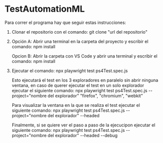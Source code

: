 # TestAutomationML

Para correr el programa hay que seguir estas instrucciones:

1. Clonar el repositorio con el comando: 
    git clone "url del repositorio"

2. Opción A:
    Abrir una terminal en la carpeta del proyecto y escribir el comando: 
        npm install 
    
   Opcion B:
    Abrir la carpeta con VS Code y abrir una terminal y escribir el comando:
        npm install

3. Ejecutar el comando:
    npx playwright test ps4Test.spec.js

    Esto ejecutará el test en los 3 exploradores en paralelo sin abrir ninguna ventana, en caso de querer ejecutar el test en un solo explorador ejecutar el siguiente comando:
    npx playwright test ps4Test.spec.js --project="nombre del explorador" 
    "firefox", "chromium", "webkit"

    Para visualizar la ventana en la que se realiza el test ejecutar el siguiente comando:
    npx playwright test ps4Test.spec.js --project="nombre del explorador" --headed

    Finalmente, si se quiere ver el paso a paso de la ejecucipon ejecutar el siguiente comando:
    npx playwright test ps4Test.spec.js --project="nombre del explorador" --headed --debug